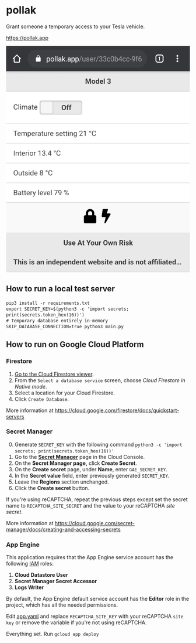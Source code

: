 # pollak

Grant someone a temporary access to your Tesla vehicle.

https://pollak.app

![alt text](static/example.png "User interface example")

## How to run a local test server

```
pip3 install -r requirements.txt
export SECRET_KEY=$(python3 -c 'import secrets; print(secrets.token_hex(16))')
# Temporary database entirely in-memory
SKIP_DATABASE_CONNECTION=true python3 main.py
```

## How to run on Google Cloud Platform

### Firestore

1. [Go to the Cloud Firestore viewer](https://console.cloud.google.com/firestore/data).
2. From the `Select a database service` screen, choose *Cloud Firestore in Native mode*.
3. Select a location for your Cloud Firestore.
4. Click `Create Database`.

More information at https://cloud.google.com/firestore/docs/quickstart-servers

### Secret Manager

0. Generate `SECRET_KEY` with the following command `python3 -c 'import secrets; print(secrets.token_hex(16))'`
1. Go to the [**Secret Manager**](https://console.cloud.google.com/security/secret-manager) page in the Cloud Console.
2. On the **Secret Manager page,** click **Create Secret**.
3. On the **Create secret** page, under **Name**, enter `GAE_SECRET_KEY`.
4. In the **Secret value** field, enter previously generated `SECRET_KEY`.
5. Leave the **Regions** section unchanged.
6. Click the **Create secret** button.

If you're using reCAPTCHA, repeat the previous steps except set the secret name to `RECAPTCHA_SITE_SECRET` and the value to your reCAPTCHA *site secret*.

More information at https://cloud.google.com/secret-manager/docs/creating-and-accessing-secrets

### App Engine

This application requires that the App Engine service account has the following [IAM](https://console.cloud.google.com/iam-admin/) roles:

1. **Cloud Datastore User**
2. **Secret Manager Secret Accessor**
3. **Logs Writer**

By default, the App Engine default service account has the **Editor** role in the project, which has all the needed permissions.

Edit [app.yaml](app.yaml) and replace `RECAPTCHA_SITE_KEY` with your reCAPTCHA `site key` or remove the variable if you're not using reCAPTCHA.

Everything set. Run `gcloud app deploy`
